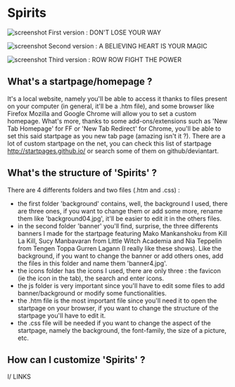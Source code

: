 # Spirits

![screenshot](http://i.imgur.com/qbS29GT.jpg)
First version : DON'T LOSE YOUR WAY

![screenshot](http://i.imgur.com/fmR7mr6.jpg)
Second version : A BELIEVING HEART IS YOUR MAGIC

![screenshot](http://i.imgur.com/siiXX9p.jpg)
Third version : ROW ROW FIGHT THE POWER 

What's a startpage/homepage ?
-------------------------------

It's a local website, namely you'll be able to access it thanks to files present on your computer (in general, it'll be a .htm file), and some browser like Firefox Mozilla and Google Chrome will allow you to set a custom homepage. What's more, thanks to some add-ons/extensions such as 'New Tab Homepage' for FF or 'New Tab Redirect' for Chrome, you'll be able to set this said startpage as you new tab page (amazing isn't it ?). There are a lot of custom startpage on the net, you can check this list of startpage http://startpages.github.io/ or search some of them on github/deviantart. 

What's the structure of 'Spirits' ?
-------------------------------

There are 4 differents folders and two files (.htm and .css) : 
- the first folder 'background' contains, well, the background I used, there are three ones, if you want to change them or add some more, rename them like 'background04.jpg', it'll be easier to edit it in the others files.
- in the second folder 'banner' you'll find, surprise, the three differents banners I made for the startpage featuring Mako Mankanshoku from Kill La Kill, Sucy Manbavaran from Little Witch Academia and Nia Teppelin from Tengen Toppa Gurren Lagann (I really like these shows). Like the background, if you want to change the banner or add others ones, add the files in this folder and name them 'banner4.jpg'.
- the icons folder has the icons I used, there are only three : the favicon (ie the icon in the tab), the search and enter icons.
- the js folder is very important since you'll have to edit some files to add banner/background or modify some functionalities.
- the .htm file is the most important file since you'll need it to open the startpage on your browser, if you want to change the structure of the startpage you'll have to edit it.
- the .css file will be needed if you want to change the aspect of the startpage, namely the background, the font-family, the size of a picture, etc.

How can I customize 'Spirits' ?
-------------------------------

I/ LINKS
